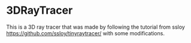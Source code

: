 # 3DRayTracer
This is a 3D ray tracer that was made by following the tutorial from ssloy https://github.com/ssloy/tinyraytracer/ with some modifications.
